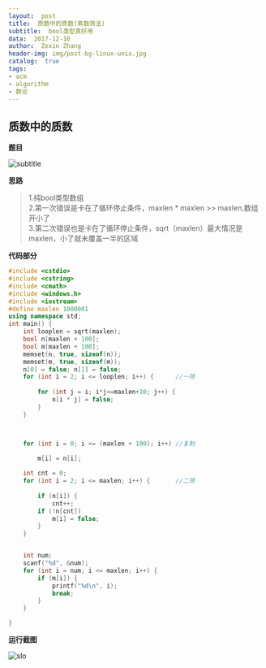 ```yaml
---
layout:  post
title:  质数中的质数(素数筛法)
subtitle:  bool类型真好用
data:  2017-12-10
author:  Zexin Zhang
header-img: img/post-bg-linux-unix.jpg  
catalog:  true
tags:
- acm
- algorithm
- 数论
---
```

## **质数中的质数**
**题目**

![subtitle](https://upload.cc/i/pNPFV5.png)

**思路**
> 1.纯bool类型数组<br>
> 2.第一次错误是卡在了循环停止条件，maxlen * maxlen >> maxlen,数组开小了<br>
> 3.第二次错误也是卡在了循环停止条件，sqrt（maxlen）最大情况是maxlen，小了就未覆盖一半的区域<br>





**代码部分**
```c++
#include <cstdio>
#include <cstring>
#include <cmath>
#include <windows.h>
#include <iostream>
#define maxlen 1000001
using namespace std;
int main() {
	int looplen = sqrt(maxlen);
	bool n[maxlen + 100];
	bool m[maxlen + 100];
	memset(n, true, sizeof(n));
	memset(m, true, sizeof(m));
	n[0] = false; n[1] = false;
	for (int i = 2; i <= looplen; i++) {      //一筛
  
		for (int j = i; i*j<=maxlen+10; j++) {
			n[i * j] = false;
		}
	}



	for (int i = 0; i <= (maxlen + 100); i++) //复制
  
		m[i] = n[i];

	int cnt = 0;
	for (int i = 2; i <= maxlen; i++) {       //二筛
  
		if (n[i]) {
			cnt++;
		if (!n[cnt])
			m[i] = false;
		}
	}


	int num;
	scanf("%d", &num);
	for (int i = num; i <= maxlen; i++) {
		if (m[i]) {
			printf("%d\n", i);
			break;
		}
	}

}
```
**运行截图**

![slo](https://upload.cc/i/SOiW3Q.png)
